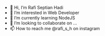 - 👋 Hi, I’m Rafi Septian Hadi
- 👀 I’m interested in Web Developer
- 🌱 I’m currently learning NodeJS
- 💞️ I’m looking to collaborate on ...
- 📫 How to reach me @rafi_s_h on instagram

<!---
rafiseptian90/rafiseptian90 is a ✨ special ✨ repository because its `README.md` (this file) appears on your GitHub profile.
You can click the Preview link to take a look at your changes.
--->
